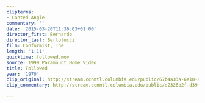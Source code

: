 ```yaml
---
clipterms:
- Canted Angle
commentary: ''
date: '2015-03-20T11:36:03+01:00'
director_first: Bernardo
director_last: Bertolucci
film: Conformist, The
length: '1:11'
quicktime: followed.mov
source: 1999 Paramount Home Video
title: Followed
year: '1970'
clip_original: http://stream.ccnmtl.columbia.edu/public/67b4a33a-6e18-4596-b3f7-7b97cc8b59ed-013_conformist_FLG-mp4-aac-480w-850kbps-ffmpeg.mp4
clip_commentary: http://stream.ccnmtl.columbia.edu/public/d2326b2f-d39f-4870-a749-df2b6975c699-013_conformist_commentary_FLG-mp4-aac-480w-850kbps-ffmpeg.mp4

---
```

